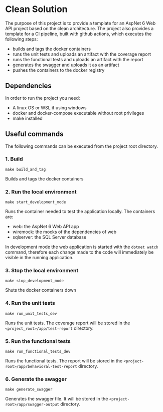 # Clean Solution

The purpose of this project is to provide a template for an AspNet 6 Web API project based on the clean architecture.
The project also provides a template for a CI pipeline, built with github actions, which executes the following steps:
- builds and tags the docker containers
- runs the unit tests and uploads an artifact with the coverage report
- runs the functional tests and uploads an artifact with the report
- generates the swagger and uploads it as an artifact
- pushes the containers to the docker registry

## Dependencies

In order to run the project you need:

- A linux OS or WSL if using windows
- docker and docker-compose executable without root privileges
- make installed

## Useful commands

The following commands can be executed from the project root directory.

### 1. Build
```
make build_and_tag
```
Builds and tags the docker containers

### 2. Run the local environment
```
make start_development_mode
```
Runs the container needed to test the application locally.
The containers are:
- web: the AspNet 6 Web API app
- wiremock: the mocks of the dependencies of web
- sqlserver: the SQL Server database

In development mode the web application is started with the `dotnet watch` command, therefore each change made to the code will immediately be visible in the running application.

### 3. Stop the local environment

```
make stop_development_mode
```
Shuts the docker containers down

### 4. Run the unit tests
```
make run_unit_tests_dev
```
Runs the unit tests. The coverage report will be stored in the `<project_root>/app/test-report` directory.
### 5. Run the functional tests
```
make run_functional_tests_dev
```
Runs the functional tests. The report will be stored in the `<project-root>/app/behavioral-test-report` directory.
### 6. Generate the swagger
```
make generate_swagger
```
Generates the swagger file. It will be stored in the `<project-root>/app/swagger-output` directory.